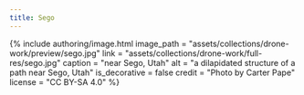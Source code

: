 ```yaml
---
title: Sego
---
```


{% include authoring/image.html
    image_path = "assets/collections/drone-work/preview/sego.jpg"
    link = "assets/collections/drone-work/full-res/sego.jpg"
    caption = "near Sego, Utah"
    alt = "a dilapidated structure of a path near Sego, Utah"
    is_decorative = false
    credit = "Photo by Carter Pape"
    license = "CC BY-SA 4.0"
%}
